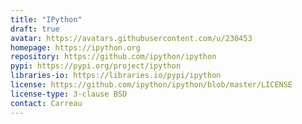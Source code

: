 ```yaml
---
title: "IPython"
draft: true
avatar: https://avatars.githubusercontent.com/u/230453
homepage: https://ipython.org
repository: https://github.com/ipython/ipython
pypi: https://pypi.org/project/ipython
libraries-io: https://libraries.io/pypi/ipython
license: https://github.com/ipython/ipython/blob/master/LICENSE
license-type: 3-clause BSD
contact: Carreau
---
```

